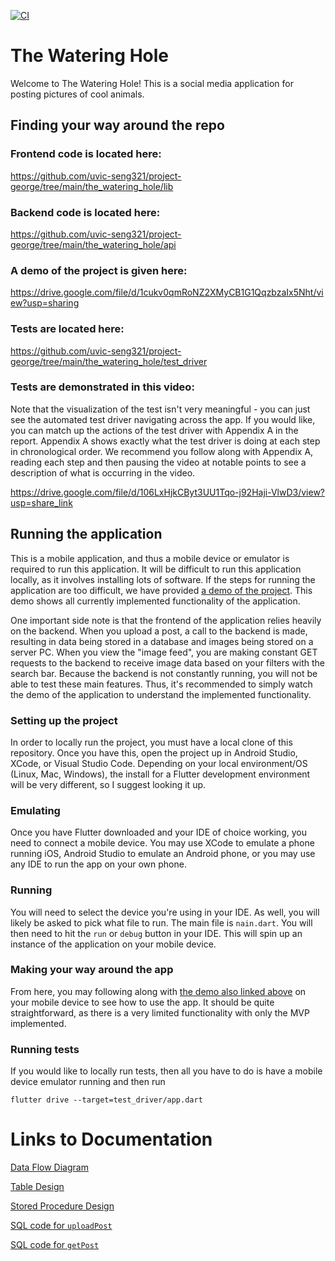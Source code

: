 [![CI](https://github.com/uvic-seng321/project-george/actions/workflows/ci.yml/badge.svg?branch=main)](https://github.com/uvic-seng321/project-george/actions/workflows/ci.yml)

# The Watering Hole

Welcome to The Watering Hole! This is a social media application for posting pictures of cool animals.

## Finding your way around the repo

### Frontend code is located here:

https://github.com/uvic-seng321/project-george/tree/main/the_watering_hole/lib

### Backend code is located here:

https://github.com/uvic-seng321/project-george/tree/main/the_watering_hole/api

### A demo of the project is given here:

https://drive.google.com/file/d/1cukv0qmRoNZ2XMyCB1G1QqzbzaIx5Nht/view?usp=sharing

### Tests are located here:

https://github.com/uvic-seng321/project-george/tree/main/the_watering_hole/test_driver

### Tests are demonstrated in this video:

Note that the visualization of the test isn't very meaningful - you can just see the automated test driver navigating across the app. If you would like, you can match up the actions of the test driver with Appendix A in the report. Appendix A shows exactly what the test driver is doing at each step in chronological order. We recommend you follow along with Appendix A, reading each step and then pausing the video at notable points to see a description of what is occurring in the video. 

https://drive.google.com/file/d/106LxHjkCByt3UU1Tqo-j92Haji-VlwD3/view?usp=share_link

## Running the application

This is a mobile application, and thus a mobile device or emulator is required to run this application. It will be difficult to run this application locally, as it involves installing lots of software. If the steps for running the application are too difficult, we have provided [a demo of the project](https://drive.google.com/file/d/1cukv0qmRoNZ2XMyCB1G1QqzbzaIx5Nht/view?usp=sharing). This demo shows all currently implemented functionality of the application. 

One important side note is that the frontend of the application relies heavily on the backend. When you upload a post, a call to the backend is made, resulting in data being stored in a database and images being stored on a server PC. When you view the "image feed", you are making constant GET requests to the backend to receive image data based on your filters with the search bar. Because the backend is not constantly running, you will not be able to test these main features. Thus, it's recommended to simply watch the demo of the application to understand the implemented functionality.

### Setting up the project

In order to locally run the project, you must have a local clone of this repository. Once you have this, open the project up in Android Studio, XCode, or Visual Studio Code. Depending on your local environment/OS (Linux, Mac, Windows), the install for a Flutter development environment will be very different, so I suggest looking it up.

### Emulating

Once you have Flutter downloaded and your IDE of choice working, you need to connect a mobile device. You may use XCode to emulate a phone running iOS, Android Studio to emulate an Android phone, or you may use any IDE to run the app on your own phone. 

### Running

You will need to select the device you're using in your IDE. As well, you will likely be asked to pick what file to run. The main file is `nain.dart`. You will then need to hit the `run` or `debug` button in your IDE. This will spin up an instance of the application on your mobile device.

### Making your way around the app

From here, you may following along with [the demo also linked above](https://drive.google.com/file/d/1cukv0qmRoNZ2XMyCB1G1QqzbzaIx5Nht/view?usp=sharing) on your mobile device to see how to use the app. It should be quite straightforward, as there is a very limited functionality with only the MVP implemented.

### Running tests

If you would like to locally run tests, then all you have to do is have a mobile device emulator running and then run 

```
flutter drive --target=test_driver/app.dart
```

# Links to Documentation

[Data Flow Diagram](https://github.com/uvic-seng321/project-george/blob/5bb3e2ae5e0cb7c4bcf7e14bb03f7e6555b48b20/DFD.jpeg)

[Table Design](https://github.com/uvic-seng321/project-george/blob/5bb3e2ae5e0cb7c4bcf7e14bb03f7e6555b48b20/SQL%20Documentation/Table%20Design.txt)

[Stored Procedure Design](https://github.com/uvic-seng321/project-george/blob/5bb3e2ae5e0cb7c4bcf7e14bb03f7e6555b48b20/SQL%20Documentation/SP%20Design.txt)

[SQL code for `uploadPost`](https://github.com/uvic-seng321/project-george/blob/5bb3e2ae5e0cb7c4bcf7e14bb03f7e6555b48b20/SQL%20Documentation/uploadPost.txt)

[SQL code for `getPost`](https://github.com/uvic-seng321/project-george/blob/5bb3e2ae5e0cb7c4bcf7e14bb03f7e6555b48b20/SQL%20Documentation/getPosts.txt)
